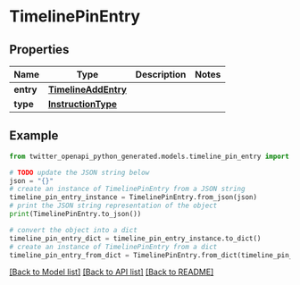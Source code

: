# TimelinePinEntry


## Properties

Name | Type | Description | Notes
------------ | ------------- | ------------- | -------------
**entry** | [**TimelineAddEntry**](TimelineAddEntry.md) |  | 
**type** | [**InstructionType**](InstructionType.md) |  | 

## Example

```python
from twitter_openapi_python_generated.models.timeline_pin_entry import TimelinePinEntry

# TODO update the JSON string below
json = "{}"
# create an instance of TimelinePinEntry from a JSON string
timeline_pin_entry_instance = TimelinePinEntry.from_json(json)
# print the JSON string representation of the object
print(TimelinePinEntry.to_json())

# convert the object into a dict
timeline_pin_entry_dict = timeline_pin_entry_instance.to_dict()
# create an instance of TimelinePinEntry from a dict
timeline_pin_entry_from_dict = TimelinePinEntry.from_dict(timeline_pin_entry_dict)
```
[[Back to Model list]](../README.md#documentation-for-models) [[Back to API list]](../README.md#documentation-for-api-endpoints) [[Back to README]](../README.md)


